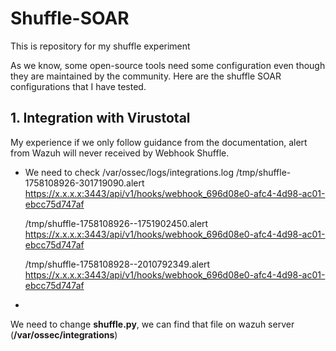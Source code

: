 # Shuffle-SOAR

This is repository for my shuffle experiment

As we know, some open-source tools need some configuration even though they are maintained by the community.
Here are the shuffle SOAR configurations that I have tested.


## 1. Integration with Virustotal
My experience if we only follow guidance from the documentation, alert from Wazuh will never received by Webhook Shuffle.
- We need to check /var/ossec/logs/integrations.log
  /tmp/shuffle-1758108926-301719090.alert  https://x.x.x.x:3443/api/v1/hooks/webhook_696d08e0-afc4-4d98-ac01-ebcc75d747af
  
  /tmp/shuffle-1758108926--1751902450.alert  https://x.x.x.x:3443/api/v1/hooks/webhook_696d08e0-afc4-4d98-ac01-ebcc75d747af  

  /tmp/shuffle-1758108928--2010792349.alert  https://x.x.x.x:3443/api/v1/hooks/webhook_696d08e0-afc4-4d98-ac01-ebcc75d747af  

- 
We need to change **shuffle.py**, we can find that file on wazuh server (**/var/ossec/integrations**)
